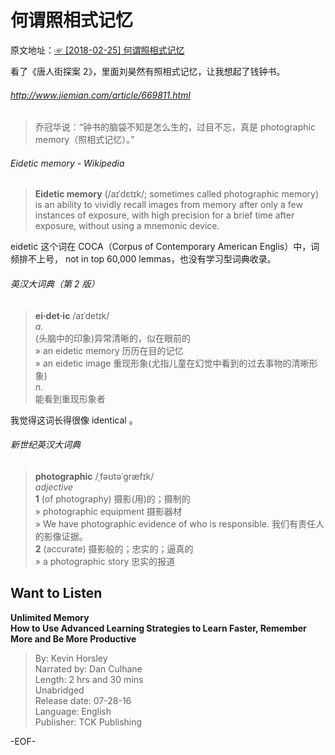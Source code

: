 # 何谓照相式记忆  
原文地址：[☞ [2018-02-25] 何谓照相式记忆 ](http://mp.weixin.qq.com/s/ez0eRGtIEchYVaz1Hks5UA)    
  
看了《唐人街探案 2》，里面刘昊然有照相式记忆，让我想起了钱钟书。  
  
###### http://www.jiemian.com/article/669811.html  
>乔冠华说：“钟书的脑袋不知是怎么生的，过目不忘，真是 photographic memory（照相式记忆）。”  
  
###### Eidetic memory - Wikipedia  
>**Eidetic memory** (/aɪˈdɛtɪk/; sometimes called photographic memory) is an ability to vividly recall images from memory after only a few instances of exposure, with high precision for a brief time after exposure, without using a mnemonic device.  
  
eidetic 这个词在 COCA（Corpus of Contemporary American Englis）中，词频排不上号， not in top 60,000 lemmas，也没有学习型词典收录。  
  
###### 英汉大词典（第 2 版）  
>**ei·det·ic** /aɪˈdetɪk/  
*a.*  
(头脑中的印象)异常清晰的，似在眼前的  
» an eidetic memory 历历在目的记忆  
» an eidetic image 重现形象(尤指儿童在幻觉中看到的过去事物的清晰形象)  
*n.*  
能看到重现形象者  
  
我觉得这词长得很像 identical 。  
  
###### 新世纪英汉大词典  
>**photographic** /ˌfəʊtəˈɡræfɪk/  
*adjective*  
**1** (of photography) 摄影(用)的；摄制的  
» photographic equipment 摄影器材  
» We have photographic evidence of who is responsible. 我们有责任人的影像证据。  
**2** (accurate) 摄影般的；忠实的；逼真的  
» a photographic story 忠实的报道  
  
  
  
  
## Want to Listen  
**Unlimited Memory  
How to Use Advanced Learning Strategies to Learn Faster, Remember More and Be More Productive**  
>By: Kevin Horsley  
Narrated by: Dan Culhane  
Length: 2 hrs and 30 mins  
Unabridged  
Release date: 07-28-16  
Language: English  
Publisher: TCK Publishing  
  
  
  
-EOF-  
